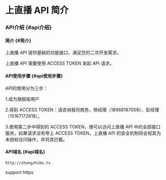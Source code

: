 # 上直播 API 简介

### API介绍 {#api介绍}

#### 简介 {#简介}

上直播 API 提供基础的功能接口，满足您的二次开发需求。

上直播 API 需要使用 ACCESS TOKEN 发起 API 请求。

#### API使用步骤 {#api使用步骤}

API的使用分为三步：

1.成为旗舰版用户

2.得到 ACCESS TOKEN：请咨询我司商务，杨经理（18968187008）、彭经理（15167172618）。

3.使用第二步中得到的 ACCESS TOKEN，便可以访问上直播 API 中的全部接口服务，如果请求没有带上 ACCESS TOKEN，上直播 API 的安全机制将会视其为未授权访问操作，并将其拦截。

#### API域名 {#api域名}

`http://shangzhibo.tv`

support https



